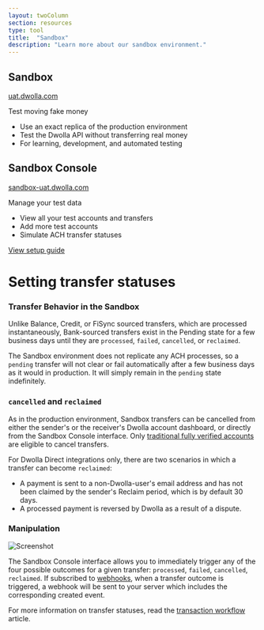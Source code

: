```yaml
---
layout: twoColumn
section: resources
type: tool
title:  "Sandbox"
description: "Learn more about our sandbox environment."
---
```


<section class="side-by-side-compare">
    <div>
        <h1>Sandbox</h1>
        <a href="https://uat.dwolla.com">uat.dwolla.com</a>
        <p>Test moving fake money</p>
        <ul>
            <li>Use an exact replica of the production environment</li>
            <li>Test the Dwolla API without transferring real money</li>
            <li>For learning, development, and automated testing</li>
        </ul>
    </div>
    <div>
        <h1>Sandbox Console</h1>
        <a href="https://sandbox-uat.dwolla.com">sandbox-uat.dwolla.com</a>
        <p>Manage your test data</p>
        <ul>
            <li>View all your test accounts and transfers</li>
            <li>Add more test accounts</li>
            <li>Simulate ACH transfer statuses</li>
        </ul>
    </div>
</section>

<a class="btn secondary" href="/guides/sandbox">View setup guide</a>

# Setting transfer statuses

### Transfer Behavior in the Sandbox

Unlike Balance, Credit, or FiSync sourced transfers, which are processed instantaneously, Bank-sourced transfers exist in the Pending state for a few business days until they are `processed`, `failed`, `cancelled`, or `reclaimed`.

The Sandbox environment does not replicate any ACH processes, so a `pending` transfer will not clear or fail automatically after a few business days as it would in production. It will simply remain in the `pending` state indefinitely.

### `cancelled` and `reclaimed`

As in the production environment, Sandbox transfers can be cancelled from either the sender's or the receiver's Dwolla account dashboard, or directly from the Sandbox Console interface. Only [traditional fully verified accounts](/resources/account-types.html)</a> are eligible to cancel transfers. 

For Dwolla Direct integrations only, there are two scenarios in which a transfer can become `reclaimed`:
- A payment is sent to a non-Dwolla-user's email address and has not been claimed by the sender's Reclaim period, which is by default 30 days.
- A processed payment is reversed by Dwolla as a result of a dispute.

### Manipulation

![Screenshot](/assets/images/sandbox-admin-manipulation.png)

The Sandbox Console interface allows you to immediately trigger any of the four possible outcomes for a given transfer: `processed`, `failed`, `cancelled`, `reclaimed`. If subscribed to [webhooks](/guides/webhooks), when a transfer outcome is triggered, a webhook will be sent to your server which includes the corresponding created event.

For more information on transfer statuses, read the [transaction workflow](/resources/transaction-workflow.html) article.
